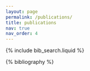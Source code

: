 ```yaml
---
layout: page
permalink: /publications/
title: publications
nav: true
nav_order: 4
---
```


<!-- _pages/publications.md -->

<!-- Bibsearch Feature -->
{% include bib_search.liquid %}

<div class="publications">

{% bibliography %}

</div>

